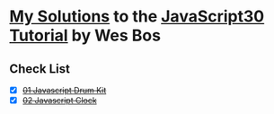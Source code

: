 # [My Solutions](https://tomiiide.github.io/JavaScript30) to the [JavaScript30 Tutorial](http://javascript30.com) by Wes Bos

## Check List
* [x] ~~[01 Javascript Drum Kit](https://github.com/tomiiide/JavaScript30/tree/master/01%20-%20Drum%20Kit)~~
* [x] ~~[02 Javascript Clock](https://github.com/tomiiide/JavaScript30/tree/master/02%20CSS+JS%20Clock)~~